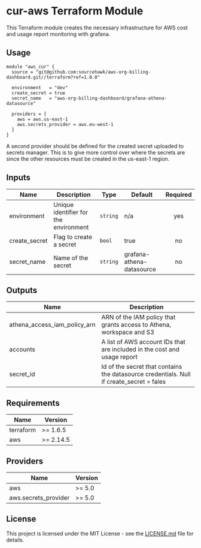 # cur-aws Terraform Module

This Terraform module creates the necessary infrastructure for AWS cost and usage report monitoring with grafana.

## Usage

```hcl
module "aws_cur" {
  source = "git@github.com:sourcehawk/aws-org-billing-dashboard.git//terraform?ref=1.0.0"

  environment   = "dev"
  create_secret = true
  secret_name   = "aws-org-billing-dashboard/grafana-athena-datasource"

  providers = {
    aws = aws.us-east-1
    aws.secrets_provider = aws.eu-west-1
  }
}
```

A second provider should be defined for the created secret uploaded to secrets manager. This is to give more control over where the secrets are since the other resources must be created in the us-east-1 region.

## Inputs

| Name          | Description                           | Type     | Default                   | Required |
| ------------- | ------------------------------------- | -------- | ------------------------- | :------: |
| environment   | Unique identifier for the environment | `string` | n/a                       |   yes    |
| create_secret | Flag to create a secret               | `bool`   | true                      |    no    |
| secret_name   | Name of the secret                    | `string` | grafana-athena-datasource |    no    |

## Outputs

| Name                         | Description                                                                              |
| ---------------------------- | ---------------------------------------------------------------------------------------- |
| athena_access_iam_policy_arn | ARN of the IAM policy that grants access to Athena, workspace and S3                     |
| accounts                     | A list of AWS account IDs that are included in the cost and usage report                 |
| secret_id                    | Id of the secret that contains the datasource credentials. Null if create_secret = fales |

## Requirements

| Name      | Version   |
| --------- | --------- |
| terraform | >= 1.6.5  |
| aws       | >= 2.14.5 |

## Providers

| Name                 | Version |
| -------------------- | ------- |
| aws                  | >= 5.0  |
| aws.secrets_provider | >= 5.0  |

## License

This project is licensed under the MIT License - see the [LICENSE.md](LICENSE.md) file for details.
